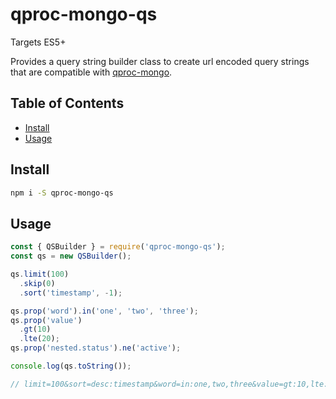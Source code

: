 # qproc-mongo-qs

Targets ES5+

Provides a query string builder class to create url encoded query strings that are compatible with [qproc-mongo](https://www.npmjs.com/package/qproc-mongo).

## Table of Contents

- [Install](#install)
- [Usage](#usage)

## Install

```bash
npm i -S qproc-mongo-qs
```

## Usage

```js
const { QSBuilder } = require('qproc-mongo-qs');
const qs = new QSBuilder();

qs.limit(100)
  .skip(0)
  .sort('timestamp', -1);

qs.prop('word').in('one', 'two', 'three');
qs.prop('value')
  .gt(10)
  .lte(20);
qs.prop('nested.status').ne('active');

console.log(qs.toString());

// limit=100&sort=desc:timestamp&word=in:one,two,three&value=gt:10,lte:20&nested.status=ne:active
```
